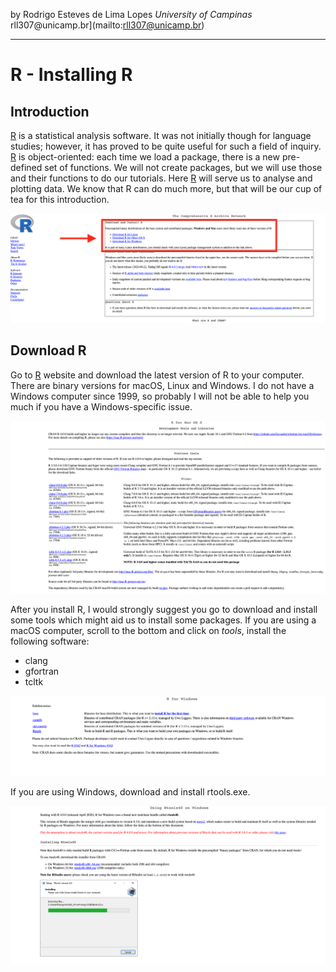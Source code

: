 by Rodrigo Esteves de Lima Lopes *University of Campinas*  rll307\@unicamp.br](mailto:rll307@unicamp.br)

------------------------------------------------------------------------
# R - Installing R

## Introduction

[R](https://www.r-project.org/) is a statistical analysis software. It was not initially though for language studies; however, it has proved to be quite useful for such a field of inquiry. [R](https://www.r-project.org/) is object-oriented: each time we load a package, there is a new pre-defined set of  functions. We will not create packages, but we will use those and their functions to do our tutorials. Here [R](https://www.r-project.org/) will serve us to analyse and plotting data. We know that R can do much more, but that will be our cup of tea for this introduction.

![Choosing platform on CRAN website](./images/cran01.png)

## Download R

Go to [R](https://www.r-project.org/) website and download the latest version of R to your computer. There are binary versions for macOS, Linux and Windows. I do not have a Windows computer since 1999, so probably I will not be able to help you much if you have a Windows-specific issue.

![Downloading R tools - Macintosh](./images/mac.png)

After you install R, I would strongly suggest you go to download and install some tools which might aid us to install some packages. If you are using a macOS computer, scroll to the bottom and click on *tools*, install the following software:

-   clang
-   gfortran
-   tcltk

![Downloading Rtools - Windows -1](./images/rtools0.png)

If you are using Windows, download and install rtools.exe.

![Downloading Rtools - Windows- 2](./images/rtools.png)
